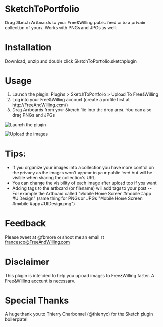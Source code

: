 # SketchToPortfolio
Drag Sketch Artboards to your Free&amp;Willing public feed or to a private collection of yours. Works with PNGs and JPGs as well.

# Installation
Download, unzip and double click SketchToPortfolio.sketchplugin

# Usage
1) Launch the plugin: Plugins > SketchToPortfolio > Upload To Free&Willing
2) Log into your Free&Willing account (create a profile first at http://FreeAndWilling.com/)
3) Drag Artboards from your Sketch file into the drop area. You can also drag PNGs and JPGs

![Launch the plugin](https://fandwimages.s3.amazonaws.com/cache/SketchToPortfolio%3A%20Select%20the%20artboards%20to%20upload%20%23SketchToPortfolio%20and%20click%20Upload%20%23FWTutorial.png)

![Upload the images](https://fandwimages.s3.amazonaws.com/cache/SketchToPortfolio%3A%20Drag%20the%20artboards%20into%20the%20dropzone%20%23SketchToPortfolio%20%23FWTutorial.png)


# Tips:
- If you organize your images into a collection you have more control on the privacy as the images won't appear in your public feed but will be visible when sharing the collection's URL.
- You can change the visibility of each image after upload too if you want
- Adding tags to the artboard (or filename) will add tags to your post
-- For example the Artboard called "Mobile Home Screen #mobile #app #UIDesign" (same thing for PNGs or JPGs "Mobile Home Screen #mobile #app #UIDesign.png")

# Feedback
Please tweet at @fbmore or shoot me an email at francesco@FreeAndWilling.com

# Disclaimer
This plugin is intended to help you upload images to Free&Willing faster. A Free&Willing account is necessary.

# Special Thanks
A huge thank you to Thierry Charbonnel (@thierryc) for the Sketch plugin boilerplate!
